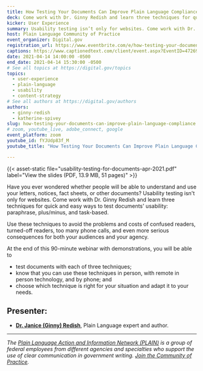 ```yaml
---
title: How Testing Your Documents Can Improve Plain Language Compliance
deck: Come work with Dr. Ginny Redish and learn three techniques for quick, easy ways to test documents' usability.
kicker: User Experience
summary: Usability testing isn’t only for websites. Come work with Dr. Ginny Redish and try out three techniques for quick and easy ways to test the usability of your documents.
host: Plain Language Community of Practice
event_organizer: Digital.gov
registration_url: https://www.eventbrite.com/e/how-testing-your-documents-can-improve-plain-language-compliance-tickets-144696072849
captions: https://www.captionedtext.com/client/event.aspx?EventID=4726971&CustomerID=321
date: 2021-04-14 14:00:00 -0500
end_date: 2021-04-14 15:30:00 -0500
# See all topics at https://digital.gov/topics
topics:
  - user-experience
  - plain-language
  - usability
  - content-strategy
# See all authors at https://digital.gov/authors
authors:
  - ginny-redish
  - katherine-spivey
slug: how-testing-your-documents-can-improve-plain-language-compliance
# zoom, youtube_live, adobe_connect, google
event_platform: zoom
youtube_id: fYJUdp83f_M
youtube_title: "How Testing Your Documents Can Improve Plain Language Compliance"

---
```


{{< asset-static file="usability-testing-for-documents-apr-2021.pdf" label="View the slides (PDF, 13.9 MB, 51 pages)" >}}

Have you ever wondered whether people will be able to understand and use your letters, notices, fact sheets, or other documents? Usability testing isn't only for websites. Come work with Dr. Ginny Redish and learn three techniques for quick and easy ways to test documents' usability: paraphrase, plus/minus, and task-based.

Use these techniques to avoid the problems and costs of confused readers, turned-off readers, too many phone calls, and even more serious consequences for both your audiences and your agency.

At the end of this 90-minute webinar with demonstrations, you will be able to

* test documents with each of three techniques;
* know that you can use these techniques in person, with remote in person technology, and by phone; and
* choose which technique is right for your situation and adapt it to your needs.

## Presenter:

* **[Dr. Janice (Ginny) Redish](https://digital.gov/authors/ginny-redish/)**, Plain Language expert and author.

- - -

*The [Plain Language Action and Information Network (PLAIN)](https://www.plainlanguage.gov/) is a group of federal employees from different agencies and specialties who support the use of clear communication in government writing. [Join the Community of Practice](https://digital.gov/communities/plain-language/).*
